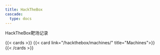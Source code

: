 ```yaml
---
title: HackTheBox
cascade:
  type: docs
---
```



HackTheBox靶场记录

{{< cards >}}
  {{< card link="/hackthebox/machines/" title="Machines">}}
{{< /cards >}}